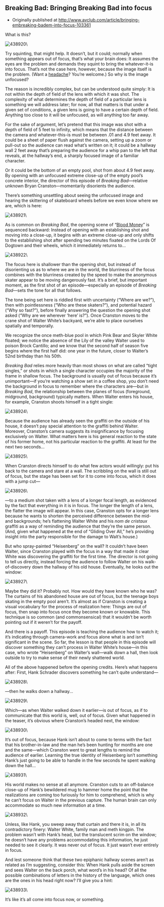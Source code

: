## Breaking Bad: Bringing Breaking Bad into focus

 * Originally published at http://www.avclub.com/article/bringing-embreaking-badem-into-focus-103361

What is this?

![438920](../../images/tv/breaking-bad/focus/438920.jpg)\ 

Try squinting, that might help. It doesn’t, but it could; normally when something appears out of focus, that’s what your brain does: It assumes the eyes are the problem and demands they squint to bring the whatever-it-is into focus. That’s not the case here, however, because the image itself is the problem. (Want a [headache](http://www.livescience.com/23094-spiral-circle-illusion-explained.html)? You’re welcome.) So why is the image unfocused?

The reason is incredibly complex, but can be understood quite simply: It is not within the depth of field of the lens with which it was shot. The complexity of what determines the depth of field of a particular lens is something we will address later; for now, all that matters is that under a given set of conditions, a given lens is going to have a certain depth of field. Anything too close to it will be unfocused, as will anything too far away.

For the sake of argument, let’s pretend that this image was shot with a depth of field of 5 feet to infinity, which means that the distance between the camera and whatever-this-is must be between .01 and 4.9 feet away. It could be a sheet of paper flush against the camera, setting up a zoom or pull-out so the audience can read what’s written on it; it could be a hallway wall 2 feet away that’s preparing the audience for a whip pan to the left that reveals, at the hallway’s end, a sharply focused image of a familiar character.

Or it could be the bottom of an empty pool, shot from about 4.9 feet away. By opening with an unfocused extreme close-up of the empty pool’s concrete interior, the director of this episode of *Breaking Bad*—relative unknown Bryan Cranston—momentarily disorients the audience.

There’s something unsettling about seeing the unfocused image and hearing the skittering of skateboard wheels before we even know where we are, which is here:

![438921](../../images/tv/breaking-bad/focus/438921.jpg)\ 

As is common on *Breaking Bad*, the opening scene of “[Blood Money](/articles/blood-money,101272/)” is sequenced backward: Instead of opening with an establishing shot and moving into a close-up, it begins with an extreme close-up and only shifts to the establishing shot after spending two minutes fixated on the Lords Of Dogtown and their wheels, which it immediately returns to...

![438922](../../images/tv/breaking-bad/focus/438922.jpg)\ 

The focus here is shallower than the opening shot, but instead of disorienting us as to where we are in the world, the blurriness of the focus combines with the blurriness created by the speed to make the anonymous skater appear to be moving dangerously fast. It’s a brief, but important moment, as the first shot of an episode—especially an episode of *Breaking Bad*—sets the tone for all that follows.

The tone being set here is riddled first with uncertainty (“Where are we?”), then with pointlessness (“Who are these skaters?”), and potential hazard (“Why so fast?”), before finally answering the question the opening shot asked (“Why are we wherever ‘here’ is?”). Once Cranston moves to the crane shot of Walter White’s backyard, we’re able to place ourselves spatially and temporally.

We recognize the once meth-blue pool in which Pink Bear and Skyler White floated; we notice the absence of the Lily of the valley Walter used to poison Brock Cantillo; and we know that the second half of season five begins where the first half did: one year in the future, closer to Walter’s 52nd birthday than his 50th.

*Breaking Bad* relies more heavily than most shows on what are called “tight singles,” or shots in which a single character occupies the majority of the frame in shallow focus. The background is usually out of focus because it’s unimportant—if you’re watching a show set in a coffee shop, you don’t need the background in focus to remember where the characters are—but in *Breaking Bad*, the relationship between the planes of focus (foreground, midground, background) typically matters. When Walter enters his house, for example, Cranston shoots himself in a tight single:

![438924](../../images/tv/breaking-bad/focus/438924.jpg)\ 

Because the audience has already seen the graffiti on the outside of his house, it doesn’t pay special attention to the graffiti behind Walter. Moreover, Cranston’s camera suggests its insignificance by focusing exclusively on Walter. What matters here is his general reaction to the state of his former home, not his particular reaction to the graffiti. At least for the next two seconds...

![438925](../../images/tv/breaking-bad/focus/438925.jpg)\ 

When Cranston directs himself to do what few actors would willingly: put his back to the camera and stare at a wall. The scribbling on the wall is still out of focus, but the stage has been set for it to come into focus, which it does with a jump cut—

![438926](../../images/tv/breaking-bad/focus/438926.jpg)\ 

—to a medium shot taken with a lens of a longer focal length, as evidenced by the fact that everything in it is in focus. The longer the length of a lens, the flatter the image will appear. In this case, Cranston opts for a longer lens because he wants to shorten the perceived difference between the mid- and backgrounds; he’s flattening Walter White and his *nom de cristaux* graffiti as a way of reminding the audience that they’re the same person. (And, given what happened at the end of “Gliding Over All,” he’s providing insight into the party responsible for the damage to Walt’s house.)

But who spray-painted “Heisenberg” on the wall? It couldn’t have been Walter, since Cranston played with the focus in a way that made it clear White was discovering the graffiti for the first time. The director is not going to tell us directly, instead forcing the audience to follow Walter on his walk-of-discovery down the hallway of his old house. Eventually, he looks out the window:

![438927](../../images/tv/breaking-bad/focus/438927.jpg)\ 

Maybe they did it? Probably not. How would they have known who he was? The curtains of his abandoned house are out of focus, but the teenage boys skating in the empty pool aren’t. It’s almost as if Cranston is creating a visual vocabulary for the process of realization here: Things are out of focus, then snap into focus once they become known or knowable. This technique is so common (and commonsensical) that it wouldn’t be worth pointing out if it weren’t for the payoff.

And there is a payoff. This episode is teaching the audience how to watch it; it’s indicating through camera-work and focus alone what is and isn’t significant in the scene. So far, the lesson is that people in this episode will discover something they can’t process in Walter White’s house—in this case, who wrote “Heisenberg” on Walter’s wall—walk down a hall, then look outside to try to make sense of their newly shattered world.

All of the above happened before the opening credits. Here’s what happens after: First, Hank Schrader discovers something he can’t quite understand—

![438928](../../images/tv/breaking-bad/focus/438928.jpg)\ 

—then he walks down a hallway...

![438929](../../images/tv/breaking-bad/focus/438929.jpg)\ 

Which—as when Walter walked down it earlier—is out of focus, as if to communicate that this world is, well, out of focus. Given what happened in the teaser, it’s obvious where Cranston’s headed next, the window:

![438930](../../images/tv/breaking-bad/focus/438930.jpg)\ 

It’s out of focus, because Hank isn’t about to come to terms with the fact that his brother-in-law and the man he’s been hunting for months are one and the same—which Cranston went to great lengths to remind the audience of earlier. Learning the true identity of Heisenberg isn’t something Hank’s just going to be able to handle in the few seconds he spent walking down the hall...

![438931](../../images/tv/breaking-bad/focus/438931.jpg)\ 

His world makes no sense at all anymore. Cranston cuts to an off-balance close-up of Hank’s bewildered mug to hammer home the point that the realizations are coming too furiously for him to comprehend, which is why he can’t focus on Walter in the previous capture. The human brain can only accommodate so much new information at a time.

![438932](../../images/tv/breaking-bad/focus/438932.jpg)\ 

Unless, like Hank, you sweep away that curtain and there it is, in all its contradictory finery: Walter White, family man and meth kingpin. The problem wasn’t with Hank’s head, but the translucent scrim on the window; he doesn’t have any problems accommodating this information, he just needed to see it clearly. It was never out of focus. It just wasn’t ever entirely in focus.

And lest someone think that these two epiphanic hallway scenes aren’t as related as I’m suggesting, consider this: When Hank pulls aside the screen and sees Walter on the back porch, what word’s in his head? Of all the possible combinations of letters in the history of the language, which ones are the ones in his head right now? I’ll give you a hint:

![438933](../../images/tv/breaking-bad/focus/438933.jpg)\ 

It’s like it’s all come into focus now, or something.
